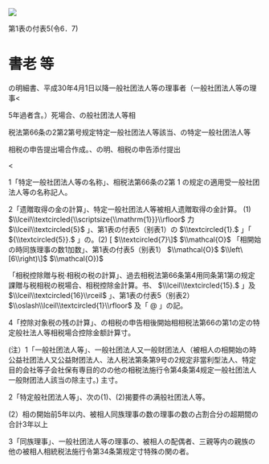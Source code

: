 ![](https://www.nta.go.jp/tmp/de097ae2-9a77-413b-8209-84421f976c2e/images/7f0f4ca0205f513018b94531f9ead9bc4201b0b1ec409a589b05f24b010999af.jpg)

第1表の付表5(令6．7)

# 書老 等

の明細書、平成30年4月1日以降一般社团法人等の理事者（一般社团法人等の理事<

5年過者含。）死場合、の般社团法人等相

税法第66条の2第2第号规定特定一般社团法人等該当、の特定一般社团法人等

相税の申告提出場合作成。、の明、相税の申告添付提出

<

1「特定一般社团法人等の名称」、相税法第66条の2第 $1$ の规定の適用受一般社团法人等の名称記人。

2「遗贈取得の金の計算」、特定一般社团法人等被相人遗贈取得の金計算。 $(1)$ $\\lceil\\textcircled{\\scriptsize{\\mathrm{1}}}\\rfloor$ 力 $\\lceil\\textcircled{5}$ 」、第1表の付表5（别表1）の $\\textcircled{1}.$ 」「 ${\\textcircled{5}}.$ 」の。(2) \[ $\\textcircled{7}\]$ $\\mathcal{O}$ 「相開始の時同族理事の数1加数」、第1表の付表5（别表1） $\\mathcal{O}$ $\\left\[6\\right)\]$ $\\mathcal{O})$

「相税控除贈与税·相税の税の計算」、過去相税法第66条第4用同条第1第の规定課贈与税相税の税場合、相税控除金計算。书、 $\\lceil\\textcircled{15}.$ 」及 $\\lceil\\textcircled{16}\\rceil$ 」、第1表の付表5（别表2） $\\oslash\\lceil\\textcircled{1}\\rfloor$ 及「 $@$ 」の記。

4「控除对象税の残の計算」、の相税の申告相後開始相相税法第66の第1の定の特定般社法人等相税場合控除金额計算寸。

(注）1「一般社团法人等」、一般社团法人又一般财团法人（被相人の相開始の時公益社团法人又公益財团法人、法人税法第条第9号の2规定非當利型法人、特定目的会社等子会社保有専目的のの他の相税法施行令第4条第4规定一般社团法人一般財团法人該当の除主寸。) 主寸。

2「特定般社团法人等」、次の(1)、(2)揭要件の满般社团法人等。

(2）相の開始前5年以内、被相人同族理事の数の理事の数の占割合分の超期間の合計3年以上

3「同族理事」、一般社团法人等の理事の、被相人の配偶者、三親等内の親族の他の被相人相統税法施行令第34条第规定寸特殊の関の者。